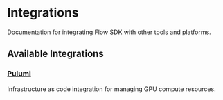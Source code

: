 # Integrations

Documentation for integrating Flow SDK with other tools and platforms.

## Available Integrations

### [Pulumi](pulumi/)
Infrastructure as code integration for managing GPU compute resources.